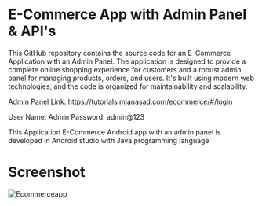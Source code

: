 # E-Commerce App with Admin Panel & API's

This GitHub repository contains the source code for an E-Commerce Application with an Admin Panel. The application is designed to provide a complete online shopping experience for customers and a robust admin panel for managing products, orders, and users. It's built using modern web technologies, and the code is organized for maintainability and scalability.

Admin Panel Link: https://tutorials.mianasad.com/ecommerce/#/login

User Name: Admin
Password: admin@123

This Application E-Commerce Android app with an admin panel is developed in Android studio with Java programming language

# Screenshot 
![Ecommerceapp](https://github.com/muhsan-javed/E-Commerce/assets/67718185/fedf991e-5222-4287-ab58-091af18938e4)
